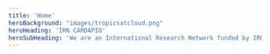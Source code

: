 ```yaml
---
title: 'Home'
heroBackground: "images/tropicsatcloud.png"
heroHeading: 'IRN CARDAPIO'
heroSubHeading: 'We are an International Research Network funded by IRD, collaborating to improve the forecast of regional rainfall variations in Brazil, West Africa and South-East Asia.'
---
```

